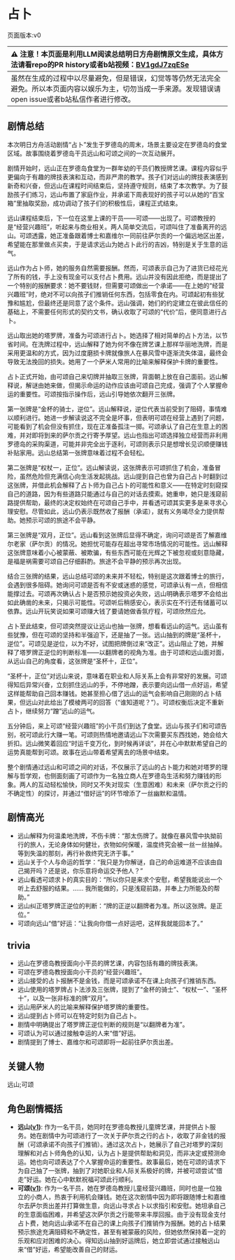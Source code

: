 # 占卜
页面版本:v0
 

| :warning: 注意！本页面是利用LLM阅读总结明日方舟剧情原文生成，具体方法请看repo的PR history或者b站视频：[BV1gdJ7zqESe](https://www.bilibili.com/video/BV1gdJ7zqESe/)         |
|:----------------------------|
| 虽然在生成的过程中以尽量避免，但是错误，幻觉等等仍然无法完全避免。所以本页面内容以娱乐为主，切勿当成一手来源。发现错误请open issue或者b站私信作者进行修改。|



## 剧情总结
本次明日方舟活动剧情“占卜”发生于罗德岛的周末，场景主要设定在罗德岛的食堂区域。故事围绕着罗德岛干员远山和可颂之间的一次互动展开。

剧情开始时，远山正在罗德岛食堂为一群年幼的干员们教授牌艺课。课程内容似乎更偏向于有趣的牌技表演和互动，而非严肃的教学。孩子们对远山的牌技表演感到新奇和兴奋，但远山在课程时间结束后，坚持遵守规则，结束了本次教学。为了鼓励孩子们练习，远山布置了家庭作业，并承诺下周表现好的孩子可以从她的“百宝箱”里抽取奖励，成功调动了孩子们的积极性后，课程正式结束。

远山课程结束后，下一位在这里上课的干员——可颂——出现了。可颂教授的是“经营兴趣班”，听起来与商业相关。两人简单交流后，可颂叫住了准备离开的远山。可颂透露，她正准备跟着博士和嘉维尔一同前往萨尔贡的一个偏远地区出差，希望能在那里做点买卖，于是请求远山为她占卜此行的吉凶，特别是关于生意的运气。

远山作为占卜师，她的服务自然需要报酬。然而，可颂表示自己为了进货已经花光了所有的钱，手上没有现金可以支付占卜费用。远山并没有因此拒绝，而是提出了一个特别的报酬要求：她不要钱财，但需要可颂做出一个承诺——在上她的“经营兴趣班”时，绝对不可以向孩子们推销任何东西，包括零食在内。可颂起初有些犹豫和尴尬，但最终还是同意了这个条件。远山强调，她们的约定建立在彼此信任的基础上，不需要任何形式的契约文书，确认收取了可颂的“代价”后，便同意进行占卜。

远山取出她的塔罗牌，准备为可颂进行占卜。她选择了相对简单的占卜方法，以节省时间。在洗牌过程中，远山解释了她为何不像在牌艺课上那样华丽地洗牌，而是采用更温和的方式，因为过度磨损卡牌就像旅人在暴风雪中逐渐流失体温，最终会导致无法挽回的损失。她用了一个萨米人常用的比喻来解释保护卡牌的重要性。

占卜正式开始，由可颂自己来切牌并抽取三张牌，背面朝上放在自己面前。远山解释说，解谜由她来做，但揭示命运的动作应该由可颂自己完成，强调了个人掌握命运的重要性。可颂按指示操作后，远山引导她依次翻开三张牌。

第一张牌是“金杯的骑士，逆位”。远山解释说，逆位代表当前受到了阻碍，事情难以顺利进行。她进一步解读说这不完全是坏事，但表明可颂在经营上遇到了问题，可能看到了机会但没有抓住，现在正准备孤注一掷。可颂承认了自己在生意上的困难，并对即将到来的萨尔贡之行寄予厚望。远山也指出可颂选择独立经营而非利用罗德岛的采购渠道，可能并非完全出于逐利，可颂则表示只是想增长见识顺便赚钱补贴家用。远山总结第一张牌意味着过程不会轻松。

第二张牌是“权杖一，正位”。远山解读说，这张牌表示可颂抓住了机会，准备冒险，虽然危险但充满信心向生活发起挑战。远山提到自己也曾为自己占卜时翻到过这张牌，并借此机会解释了占卜师为自己占卜的可能性和意义——在特定时刻窥探自己的道路，因为有些道路只能通过与自己的对话去摸索。她重申，她只是浅窥前路提供帮助，最终的决定权始终在可颂自己手中，并看透可颂其实更多是来寻求心理安慰。尽管如此，远山仍表示既然收了报酬（承诺），就有义务竭尽全力提供帮助。她预示可颂的旅途不会平静。

第三张牌是“双月，正位”。远山看到这张牌后显得不确定，询问可颂是否了解嘉维尔老家（萨尔贡）的情况。她担忧可能存在超出寻常市场情况的可能性。远山解释这张牌意味着小心被蒙蔽、被欺骗，有些东西可能在光辉之下被忽视或刻意隐藏，是福是祸需要可颂自己仔细斟酌。旅途不会平静的预示再次出现。

结合三张牌的结果，远山总结可颂的未来并不轻松，特别是这次跟着博士的旅行，会遇到很多阻碍。她询问可颂是否有不安或迷惑的感觉，可颂承认有一点，但相信能撑过去。可颂再次确认占卜是否预示她投资必失败，远山明确表示塔罗不会给出如此确凿的未来，只揭示可能性。可颂听后稍感安心，表示实在不行还有储蓄可以依靠。远山开玩笑说如果可颂赚大钱了要请她做香氛疗程，可颂欣然应允。

占卜至此结束，但可颂突然提议让远山也抽一张牌，想看看远山的运气。远山虽有些犹豫，但在可颂的坚持和半强迫下，还是抽了一张。远山抽到的牌是“圣杯十，逆位”。可颂见是逆位，以为不好，试图把牌倒过来“改正”。远山阻止了她，并解释了塔罗牌正逆位的判断标准——以翻牌者的视角为准。由于可颂和远山面对面，从远山自己的角度看，这张牌是“圣杯十，正位”。

“圣杯十，正位”对远山来说，意味着在职业和人际关系上会有非常好的发展。可颂得知后异常兴奋，立刻抓住远山的手，不停地蹭，表示要向远山借一点好运，希望这样能帮助自己回本赚钱。她甚至担心借了远山的运气会影响自己刚刚的占卜结果，但远山对此给出了模棱两可的回答（“谁知道呢？”）。可颂权衡后决定不重新占卜，继续努力“蹭”远山的运气。

五分钟后，来上可颂“经营兴趣班”的小干员们到达了食堂。远山与孩子们和可颂告别，祝可颂此行大赚一笔。可颂则热情地邀请远山下次需要买东西找她，她会给大折扣。远山微笑着回应“时运千变万化，到时候再详谈”，并在心中默默希望自己的运势真能帮到可颂。故事在远山带着希望离去的场景中结束。

整个剧情通过远山和可颂之间的对话，不仅展示了远山的占卜能力和她对塔罗的理解与哲学观，也侧面刻画了可颂作为一名独立商人在罗德岛生活和努力赚钱的形象。两人的互动轻松愉快，同时又不失对现实（生意困难）和未来（萨尔贡之行的不确定性）的探讨，并通过“借好运”的环节增添了一丝幽默和温情。
## 剧情高光
*   远山解释为何温柔地洗牌，不伤卡牌：“那太伤牌了。就像在暴风雪中执拗前行的旅人，无论身体如何健壮，衣物如何保暖，温度终究会被一丝一丝抽掉。等到失温的那刻，再行补救终究无济于事。”
*   远山关于个人与命运的哲学：“我只是为你解谜，自己的命运难道不应该由自己揭开吗？还是说，你乐意将命运交予他人？”
*   远山看透可颂求卜的真实目的：“所以你只是来求个安慰，希望我能说出一个听上去舒服的结果。...... 我所能做的，只是浅窥前路，并奉上力所能及的帮助。”
*   远山纠正塔罗牌正逆位的判断：“牌的正逆以翻牌者为准。所以这张牌。是正位。”
*   可颂向远山“借”好运：“让我向你借一点好运吧，这样我就能回本了。”
## trivia
*   远山在罗德岛教授面向小干员的牌艺课，内容包括有趣的牌技表演。
*   可颂在罗德岛教授面向小干员的“经营兴趣班”。
*   远山接受的占卜报酬不是金钱，而是可颂承诺不在课上向孩子们推销东西。
*   远山使用的塔罗牌占卜法涉及三张牌，提到了“金杯的骑士”、“权杖一”、“圣杯十”，以及一张非标准的牌“双月”。
*   远山用萨米人的比喻来解释保护塔罗牌的重要性。
*   远山提到占卜师可以在特定时刻为自己占卜。
*   剧情中明确提出了塔罗牌正逆位判断的规则是“以翻牌者为准”。
*   可颂认为可以通过接触幸运的人来“借”好运。
*   剧情提到了博士、嘉维尔和可颂即将一起前往萨尔贡出差。
## 关键人物
远山;可颂
## 角色剧情概括
-   **远山([v1](../chars/char_109_fmout.md))**: 作为一名干员，她同时在罗德岛教授儿童牌艺课，并提供占卜服务。她在剧情中为可颂进行了一次关于萨尔贡之行的占卜，收取了非金钱的报酬（可颂承诺不向孩子们推销）。通过这次占卜，她展示了自己对塔罗的深刻理解和对占卜师角色的认知，认为占卜是提供帮助和洞见，而非决定或预测命运。她也向可颂表达了个人掌握命运的重要性。故事最后，她在可颂的请求下为自己抽了一张牌，抽到了对她职业和人际关系极好的牌，并被可颂尝试“借走”好运。她在心中默默祝福可颂此行顺利。
-   **可颂([v1](../chars/char_201_moeshd.md))**: 作为一名干员，她在罗德岛教授儿童经营兴趣班，同时也是一位独立的小商人，热衷于利用机会赚钱。她在这次剧情中因为即将跟随博士和嘉维尔去萨尔贡出差并打算做生意，向远山寻求占卜以求指引和安慰。她坦承自己的生意面临困难，并希望这次萨尔贡之行能带来丰厚回报。由于没有现金支付占卜费，她向远山承诺不在自己的课上向孩子们推销作为报酬。她的占卜结果预示旅途充满阻碍和不确定性，甚至有被蒙蔽的风险，但她依然保持着一定的乐观和应对困难的决心。得知远山抽到好运牌后，她立即尝试通过接触远山来“借”好运，希望能改善自己的财运。